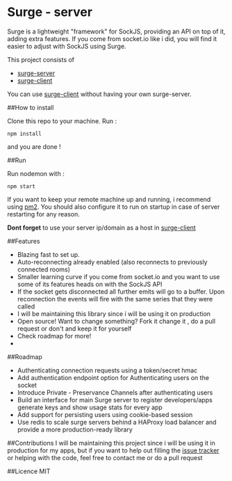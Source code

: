 # Surge - server

Surge is a lightweight "framework" for SockJS, providing an API on top of it, adding extra features. If you come from socket.io like i did, you will find it easier to adjust with SockJS using Surge.

This project consists of 
- [surge-server](https://github.com/spideynr/surge)
- [surge-client](https://github.com/spideynr/surge-client)

You can use [surge-client](https://github.com/spideynr/surge-client) without having your own surge-server.

##How to install

Clone this repo to your machine. Run : 
```shell
npm install
```

and you are done ! 

##Run

Run nodemon with : 
```shell
npm start
```
If you want to keep your remote machine up and running, i recommend using [pm2](https://github.com/Unitech/pm2). You should also configure it to run on startup in case of server restarting for any reason.

__Dont forget__ to use your server ip/domain as a host in [surge-client](https://github.com/spideynr/surge-client)

##Features
- Blazing fast to set up.
- Auto-reconnecting already enabled (also reconnects to previously connected rooms) 
- Smaller learning curve if you come from socket.io and you want to use some of its features heads on with the SockJS API
- If the socket gets disconnected all further emits will go to a buffer. Upon reconnection the events will fire with the same series that they were called 
- I will be maintaining this library since i will be using it on production
- Open source! Want to change something? Fork it change it , do a pull request or don't and keep it for yourself
- Check roadmap for more!
- 
##Roadmap
- Authenticating connection requests using a token/secret hmac
- Add authentication endpoint option for Authenticating users on the socket
- Introduce Private - Preservance Channels after authenticating users
- Build an interface for main Surge server to register developers/apps generate keys and show usage stats for every app
- Add support for persisting users using cookie-based session
- Use redis to scale surge servers behind a HAProxy load balancer and provide a more production-ready library

##Contributions
I will be maintaining this project since i will be using it in production for my apps, but if you want to help out filling the [issue tracker](https://github.com/spideynr/surge/issues) or helping with the code, feel free to contact me or do a pull request

##Licence
MIT
